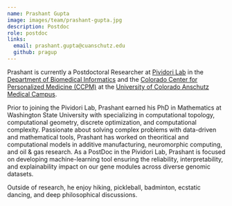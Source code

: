 ```yaml
---
name: Prashant Gupta
image: images/team/prashant-gupta.jpg
description: Postdoc
role: postdoc
links:
  email: prashant.gupta@cuanschutz.edu
  github: pragup
---
```


Prashant is currently a Postdoctoral Researcher at [Pividori Lab](/) in the [Department of Biomedical Informatics](https://medschool.cuanschutz.edu/dbmi) and the [Colorado Center for Personalized Medicine (CCPM)](https://medschool.cuanschutz.edu/ccpm) at the [University of Colorado Anschutz Medical Campus](https://www.cuanschutz.edu/).

Prior to joining the Pividori Lab, Prashant earned his PhD in Mathematics at Washington State University with specializing in computational topology, computational geometry, discrete optimization, and computational complexity. Passionate about solving complex problems with data-driven and mathematical tools, Prashant has worked on theoritical and computational models in additive manufacturing, neuromorphic computing, and oil & gas research. 
As a PostDoc in the Pividori Lab, Prashant is focused on developing machine-learning tool ensuring the reliability, interpretability, and explainability impact on our gene modules across diverse genomic datasets.

Outside of research, he enjoy hiking, pickleball, badminton, ecstatic dancing, and deep philosophical discussions.

